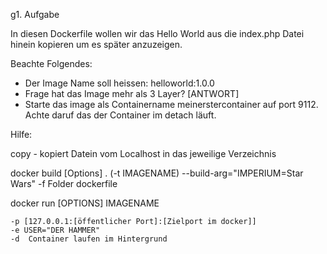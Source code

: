 g1. Aufgabe

In diesen Dockerfile wollen wir das Hello World aus die index.php
Datei hinein kopieren um es später anzuzeigen.

Beachte Folgendes:

- Der Image Name soll heissen: helloworld:1.0.0
- Frage hat das Image mehr als 3 Layer? [ANTWORT]
- Starte das image als Containername meinerstercontainer auf port 9112. Achte daruf das
  der Container im detach läuft.

Hilfe:

copy - kopiert Datein vom Localhost in das jeweilige Verzeichnis

docker build [Options] . (-t IMAGENAME)
--build-arg="IMPERIUM=Star Wars"
-f Folder dockerfile

docker run [OPTIONS] IMAGENAME

    -p [127.0.0.1:[öffentlicher Port]:[Zielport im docker]]
    -e USER="DER HAMMER"
    -d  Container laufen im Hintergrund



